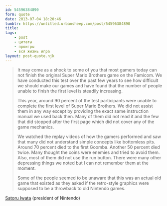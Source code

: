 ```yaml
---
id: 54596384890
form: quote
date: 2013-07-04 18:20:46
tumblr: https://untitled.urbansheep.com/post/54596384890
title: 
tags:
    - post
    - цитаты
    - проигры
    - вся жизнь игра
layout: post-quote.njk
---
```


<blockquote>
<p>It may come as a shock to some of you that most gamers today can not finish the original Super Mario Brothers game on the Famicom. We have conducted this test over the past few years to see how difficult we should make our games and have found that the number of people unable to finish the first level is steadily increasing.</p>

<p>This year, around 90 percent of the test participants were unable to complete the first level of Super Mario Brothers. We did not assist them in any way except by providing the exact same instruction manual we used back then. Many of them did not read it and the few that did stopped after the first page which did not cover any of the game mechanics.</p>

<p>We watched the replay videos of how the gamers performed and saw that many did not understand simple concepts like bottomless pits. Around 70 percent died to the first Goomba. Another 50 percent died twice. Many thought the coins were enemies and tried to avoid them. Also, most of them did not use the run button. There were many other depressing things we noted but I can not remember them at the moment.</p>

<p>Some of the people seemed to be unaware that this was an actual old game that existed as they asked if the retro-style graphics were supposed to be a throwback to old Nintendo games.</p>
</blockquote>

<a href="http://www.p4rgaming.com/majority-of-gamers-today-cant-finish-level-1-in-super-mario-bros/">Satoru Iwata</a> (president of Nintendo)
